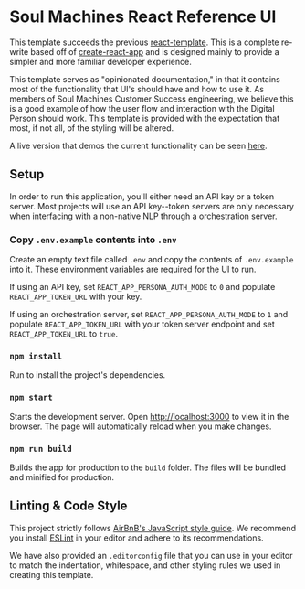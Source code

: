 # Soul Machines React Reference UI

This template succeeds the previous [react-template](https://github.com/soulmachines/react-template). This is a complete re-write based off of [create-react-app](https://github.com/facebook/create-react-app) and is designed mainly to provide a simpler and more familiar developer experience.

This template serves as "opinionated documentation," in that it contains most of the functionality that UI's should have and how to use it. As members of Soul Machines Customer Success engineering, we believe this is a good example of how the user flow and interaction with the Digital Person should work. This template is provided with the expectation that most, if not all, of the styling will be altered.

A live version that demos the current functionality can be seen [here](https://ui-test-persona-nhyv.wl.r.appspot.com/).

## Setup

In order to run this application, you'll either need an API key or a token server. Most projects will use an API key--token servers are only necessary when interfacing with a non-native NLP through a orchestration server.

### Copy `.env.example` contents into `.env`
Create an empty text file called `.env` and copy the contents of `.env.example` into it. These environment variables are required for the UI to run.

If using an API key, set `REACT_APP_PERSONA_AUTH_MODE` to `0` and populate `REACT_APP_TOKEN_URL` with your key.

If using an orchestration server, set `REACT_APP_PERSONA_AUTH_MODE` to `1` and populate `REACT_APP_TOKEN_URL` with your token server endpoint and set `REACT_APP_TOKEN_URL` to `true`.

### `npm install`
Run to install the project's dependencies.

### `npm start`
Starts the development server. Open [http://localhost:3000](http://localhost:3000) to view it in the browser. The page will automatically reload when you make changes.

### `npm run build`
Builds the app for production to the `build` folder. The files will be bundled and minified for production.

## Linting & Code Style

This project strictly follows [AirBnB's JavaScript style guide](https://github.com/airbnb/javascript). We recommend you install [ESLint](https://eslint.org/) in your editor and adhere to its recommendations.

We have also provided an `.editorconfig` file that you can use in your editor to match the indentation, whitespace, and other styling rules we used in creating this template.
